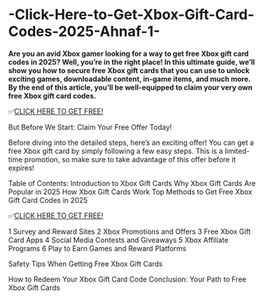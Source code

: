 # -Click-Here-to-Get-Xbox-Gift-Card-Codes-2025-Ahnaf-1-

**Are you an avid Xbox gamer looking for a way to get free Xbox gift card codes in 2025? Well, you’re in the right place! In this ultimate guide, we’ll show you how to secure free Xbox gift cards that you can use to unlock exciting games, downloadable content, in-game items, and much more. By the end of this article, you’ll be well-equipped to claim your very own free Xbox gift card codes.**

✅[CLICK HERE TO GET FREE!](https://all.megaofferus.xyz/xbox/)

But Before We Start: Claim Your Free Offer Today!

Before diving into the detailed steps, here’s an exciting offer! You can get a free Xbox gift card by simply following a few easy steps. This is a limited-time promotion, so make sure to take advantage of this offer before it expires!

Table of Contents:
Introduction to Xbox Gift Cards
Why Xbox Gift Cards Are Popular in 2025
How Xbox Gift Cards Work
Top Methods to Get Free Xbox Gift Card Codes in 2025

✅[CLICK HERE TO GET FREE!](https://all.megaofferus.xyz/xbox/)

1 Survey and Reward Sites
2 Xbox Promotions and Offers
3 Free Xbox Gift Card Apps
4 Social Media Contests and Giveaways
5 Xbox Affiliate Programs
6 Play to Earn Games and Reward Platforms

Safety Tips When Getting Free Xbox Gift Cards

How to Redeem Your Xbox Gift Card Code
Conclusion: Your Path to Free Xbox Gift Cards
